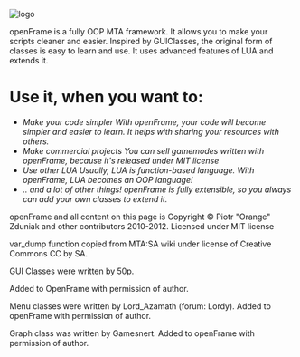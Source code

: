 ![logo](http://code.google.com/p/openframe/logo?cct=1329042490&noddy=get.png)

openFrame is a fully OOP MTA framework.
It allows you to make your scripts cleaner and easier.
Inspired by GUIClasses, the original form of classes is easy to learn and use.
It uses advanced features of LUA and extends it.

Use it, when you want to:
=========================
 * *Make your code simpler*
  _With openFrame, your code will become simpler and easier to learn. It helps with sharing your resources with others._
 * *Make commercial projects*
  _You can sell gamemodes written with openFrame, because it's released under MIT license_
 * *Use other LUA*
  _Usually, LUA is function-based language. With openFrame, LUA becomes an OOP language!_
 * *.. and a lot of other things!*
  _openFrame is fully extensible, so you always can add your own classes to extend it._


openFrame and all content on this page is Copyright © Piotr "Orange" Zduniak and other contributors 2010-2012.
Licensed under MIT license


var_dump function copied from MTA:SA wiki under license of Creative Commons CC by SA.

GUI Classes were written by 50p.

Added to OpenFrame with permission of author.

Menu classes were written by Lord_Azamath (forum: Lordy). Added to openFrame with permission of author.

Graph class was written by Gamesnert. Added to openFrame with permission of author.
